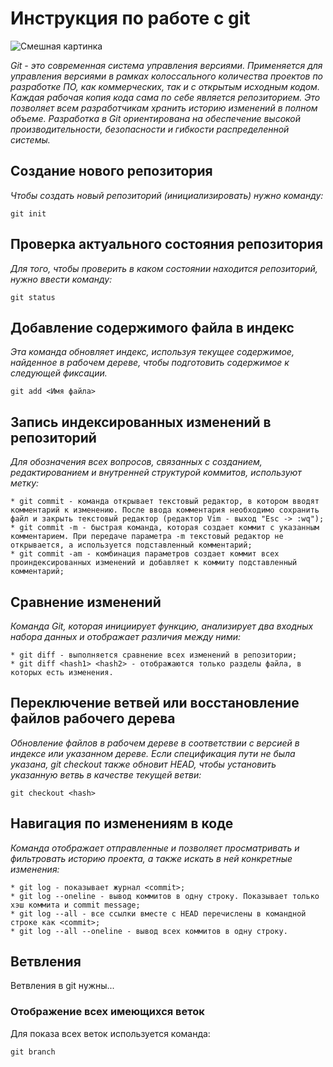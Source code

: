 # Инструкция по работе с git

![Смешная картинка](git_fun.jpg)

*Git - это современная система управления версиями. Применяется для управления версиями в рамках колоссального количества проектов по разработке ПО, как коммерческих, так и с открытым исходным кодом. Каждая рабочая копия кода сама по себе является репозиторием. Это позволяет всем разработчикам хранить историю изменений в полном объеме. Разработка в Git ориентирована на обеспечение высокой производительности, безопасности и гибкости распределенной системы.*

## Создание нового репозитория

*Чтобы создать новый репозиторий (инициализировать) нужно команду:*

    git init

## Проверка актуального состояния репозитория

*Для того, чтобы проверить в каком состоянии находится репозиторий, нужно ввести команду:*

    git status

## Добавление содержимого файла в индекс

*Эта команда обновляет индекс, используя текущее содержимое, найденное в рабочем дереве, чтобы подготовить содержимое к следующей фиксации.*

    git add <Имя файла>

## Запись индексированных изменений в репозиторий

*Для обозначения всех вопросов, связанных с созданием, редактированием и внутренней структурой коммитов, используют метку:*

    * git commit - команда открывает текстовый редактор, в котором вводят комментарий к изменению. После ввода комментария необходимо сохранить файл и закрыть текстовый редактор (редактор Vim - выход "Esc -> :wq");
    * git commit -m - быстрая команда, которая создает коммит с указанным комментарием. При передаче параметра -m текстовый редактор не открывается, а используется подставленный комментарий;
    * git commit -am - комбинация параметров создает коммит всех проиндексированных изменений и добавляет к коммиту подставленный комментарий;

## Сравнение изменений

*Команда Git, которая инициирует функцию, анализирует два входных набора данных и отображает различия между ними:*

    * git diff - выполняется сравнение всех изменений в репозитории;
    * git diff <hash1> <hash2> - отображаются только разделы файла, в которых есть изменения. 

## Переключение ветвей или восстановление файлов рабочего дерева

*Обновление файлов в рабочем дереве в соответствии с версией в индексе или указанном дереве. Если спецификация пути не была указана, git checkout также обновит HEAD, чтобы установить указанную ветвь в качестве текущей ветви:*

    git checkout <hash>

## Навигация по изменениям в коде

*Команда отображает отправленные <commit> и позволяет просматривать и фильтровать историю проекта, а также искать в ней конкретные изменения:*

    * git log - показывает журнал <commit>;
    * git log --oneline - вывод коммитов в одну строку. Показывает только хэш коммита и commit message;
    * git log --all - все ссылки вместе с HEAD перечислены в командной строке как <commit>;
    * git log --all --oneline - вывод всех коммитов в одну строку.

## Ветвления

Ветвления в git нужны...

### Отображение всех имеющихся веток 

Для показа всех веток используется команда:

    git branch
